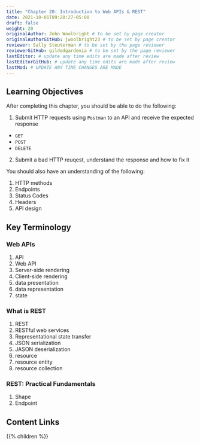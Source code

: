 ```yaml
---
title: "Chapter 20: Introduction to Web APIs & REST"
date: 2021-10-01T09:28:27-05:00
draft: false
weight: 20
originalAuthor: John Woolbright # to be set by page creator
originalAuthorGitHub: jwoolbright23 # to be set by page creator
reviewer: Sally Steuterman # to be set by the page reviewer
reviewerGitHub: gildedgardenia # to be set by the page reviewer
lastEditor: # update any time edits are made after review
lastEditorGitHub: # update any time edits are made after review
lastMod: # UPDATE ANY TIME CHANGES ARE MADE
---
```


## Learning Objectives

After completing this chapter, you should be able to do the following:
1. Submit HTTP requests using `Postman` to an API and receive the expected response
- `GET`
- `POST`
- `DELETE`
2. Submit a bad HTTP reuqest, understand the response and how to fix it

You should also have an understanding of the following:
1. HTTP methods
1. Endpoints
1. Status Codes
1. Headers
1. API design

## Key Terminology

### Web APIs
1. API
1. Web API
1. Server-side rendering
1. Client-side rendering
1. data presentation
1. data representation
1. state

### What is REST
1. REST
1. RESTful web services
1. Representational state transfer
1. JSON serialization
1. JASON deserialization
1. resource
1. resource entity
1. resource collection

### REST: Practical Fundamentals
1. Shape
1. Endpoint

## Content Links

{{% children %}}
